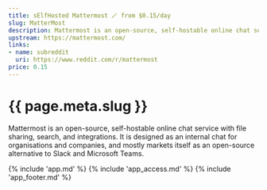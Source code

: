 ```yaml
---
title: sElfHosted Mattermost 🪄 from $0.15/day
slug: MatterMost
description: Mattermost is an open-source, self-hostable online chat service with file sharing, search, and integrations
upstream: https://mattermost.com/
links:
- name: subreddit
  uri: https://www.reddit.com/r/mattermost
price: 0.15
---
```


# {{ page.meta.slug }}

Mattermost is an open-source, self-hostable online chat service with file sharing, search, and integrations. It is designed as an internal chat for organisations and companies, and mostly markets itself as an open-source alternative to Slack and Microsoft Teams.

{% include 'app.md' %}
{% include 'app_access.md' %}
{% include 'app_footer.md' %}